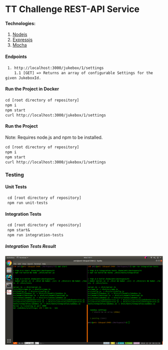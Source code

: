 # TT Challenge REST-API Service 

#### Technologies:
1. [Nodejs](https://nodejs.org/en/)
2. [Expressjs](https://expressjs.com/)
3. [Mocha](https://mochajs.org/)

#### Endpoints
     1. http://localhost:3000/jukebox/1/settings
        1.1 [GET] => Returns an array of configurable Settings for the given JukeboxId.

#### Run the Project in Docker
    cd [root directory of repository]
    npm i
    npm start
    curl http://localhost:3000/jukebox/1/settings
     
#### Run the Project
 Note: Requires node.js and npm to be installed.

    cd [root directory of repository]
    npm i
    npm start
    curl http://localhost:3000/jukebox/1/settings

### Testing
#### Unit Tests
     cd [root directory of repository]
     npm run unit-tests

#### Integration Tests
     cd [root directory of repository]
     npm start&
     npm run integration-tests

##### Integration Tests Result
 
![Test Results](/tests/tests.png?raw=true "Test Results")

     


    


